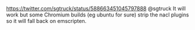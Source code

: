 https://twitter.com/sgtruck/status/588663451045797888 @sgtruck It will work but some Chromium builds (eg ubuntu for sure) strip the nacl plugins so it will fall back on emscripten.